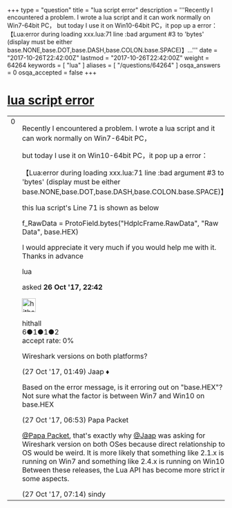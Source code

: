 +++
type = "question"
title = "lua script error"
description = '''Recently I encountered a problem. I wrote a lua script and it can work normally on Win7-64bit PC， but today I use it on Win10-64bit PC，it pop up a error： 【Lua:error during loading xxx.lua:71 line :bad argument #3 to &#x27;bytes&#x27; (display must be either base.NONE,base.DOT,base.DASH,base.COLON.base.SPACE)】...'''
date = "2017-10-26T22:42:00Z"
lastmod = "2017-10-26T22:42:00Z"
weight = 64264
keywords = [ "lua" ]
aliases = [ "/questions/64264" ]
osqa_answers = 0
osqa_accepted = false
+++

<div class="headNormal">

# [lua script error](/questions/64264/lua-script-error)

</div>

<div id="main-body">

<div id="askform">

<table id="question-table" style="width:100%;"><colgroup><col style="width: 50%" /><col style="width: 50%" /></colgroup><tbody><tr class="odd"><td style="width: 30px; vertical-align: top"><div class="vote-buttons"><div id="post-64264-score" class="post-score" title="current number of votes">0</div><div id="favorite-count" class="favorite-count"></div></div></td><td><div id="item-right"><div class="question-body"><p>Recently I encountered a problem. I wrote a lua script and it can work normally on Win7-64bit PC，</p><p>but today I use it on Win10-64bit PC，it pop up a error：</p><p>【Lua:error during loading xxx.lua:71 line :bad argument #3 to 'bytes' (display must be either base.NONE,base.DOT,base.DASH,base.COLON.base.SPACE)】</p><p>this lua script's Line 71 is shown as below</p><p>f_RawData = ProtoField.bytes("HdplcFrame.RawData", "Raw Data", base.HEX)</p><p>I would appreciate it very much if you would help me with it. Thanks in advance</p></div><div id="question-tags" class="tags-container tags">lua</div><div id="question-controls" class="post-controls"></div><div class="post-update-info-container"><div class="post-update-info post-update-info-user"><p>asked <strong>26 Oct '17, 22:42</strong></p><img src="https://secure.gravatar.com/avatar/afe2cdb7c2fe1cc4547e072345a21bda?s=32&amp;d=identicon&amp;r=g" class="gravatar" width="32" height="32" alt="hithall&#39;s gravatar image" /><p>hithall<br />
<span class="score" title="6 reputation points">6</span><span title="1 badges"><span class="badge1">●</span><span class="badgecount">1</span></span><span title="1 badges"><span class="silver">●</span><span class="badgecount">1</span></span><span title="2 badges"><span class="bronze">●</span><span class="badgecount">2</span></span><br />
<span class="accept_rate" title="Rate of the user&#39;s accepted answers">accept rate:</span> <span title="hithall has no accepted answers">0%</span></p></div></div><div id="comments-container-64264" class="comments-container"><span id="64271"></span><div id="comment-64271" class="comment"><div id="post-64271-score" class="comment-score"></div><div class="comment-text"><p>Wireshark versions on both platforms?</p></div><div id="comment-64271-info" class="comment-info"><span class="comment-age">(27 Oct '17, 01:49)</span> Jaap ♦</div></div><span id="64286"></span><div id="comment-64286" class="comment"><div id="post-64286-score" class="comment-score"></div><div class="comment-text"><p>Based on the error message, is it erroring out on "base.HEX"? Not sure what the factor is between Win7 and Win10 on base.HEX</p></div><div id="comment-64286-info" class="comment-info"><span class="comment-age">(27 Oct '17, 06:53)</span> Papa Packet</div></div><span id="64288"></span><div id="comment-64288" class="comment"><div id="post-64288-score" class="comment-score"></div><div class="comment-text"><p><a href="https://ask.wireshark.org/users/45887/papa-packet"></a><a href="https://ask.wireshark.org/users/45887/papa-packet">@Papa Packet</a>, that's exactly why <a href="https://ask.wireshark.org/users/4/jaap"></a><a href="https://ask.wireshark.org/users/4/jaap">@Jaap</a> was asking for Wireshark version on both OSes because direct relationship to OS would be weird. It is more likely that something like 2.1.x is running on Win7 and something like 2.4.x is running on Win10. Between these releases, the Lua API has become more strict in some aspects.</p></div><div id="comment-64288-info" class="comment-info"><span class="comment-age">(27 Oct '17, 07:14)</span> sindy</div></div></div><div id="comment-tools-64264" class="comment-tools"></div><div class="clear"></div><div id="comment-64264-form-container" class="comment-form-container"></div><div class="clear"></div></div></td></tr></tbody></table>

</div>

</div>

